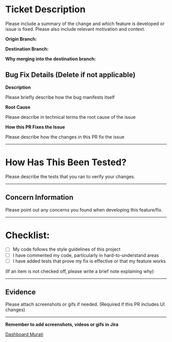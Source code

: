 # Ticket Description

Please include a summary of the change and which feature is developed or issue is fixed. Please also include relevant motivation and context.

**Origin Branch:**

**Destination Branch:**

**Why merging into the destination branch:**

## Bug Fix Details (Delete if not applicable)

**Description**

Please briefly describe how the bug manifests itself

**Root Cause**

Please describe in technical terms the root cause of the issue

**How this PR Fixes the Issue**

Please describe how the changes in this PR fix the issue

---
# How Has This Been Tested?

Please describe the tests that you ran to verify your changes.

---
## Concern Information

Please point out any concerns you found when developing this feature/fix.

---
# Checklist:
- [ ] My code follows the style guidelines of this project
- [ ] I have commented my code, particularly in hard-to-understand areas
- [ ] I have added tests that prove my fix is effective or that my feature works

(If an item is not checked off, please write a brief note explaining why)

---
## Evidence

Please attach screenshots or gifs if needed. (Required if this PR includes UI changes)


---
**Remember to add screenshots, videos or gifs in Jira**

[Dashboard Murati](https://garageworks.atlassian.net/secure/RapidBoard.jspa?rapidView=2&projectKey=MUR)
